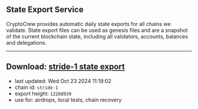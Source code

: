 ## State Export Service
CryptoCrew provides automatic daily state exports for all chains we validate. State export files can be used as genesis files and are a snapshot of the current blockchain state, including all validators, accounts, balances and delegations.

---
**Download: [stride-1 state export](https://dl-eu2.ccvalidators.com/SERVICE/stride/stride-1_export_12268939.json)**
---

- last updated: Wed Oct 23 2024 11:19:02
- chain id: `stride-1`
- export height: `12268939`
- use for: airdrops, local tests, chain recovery
